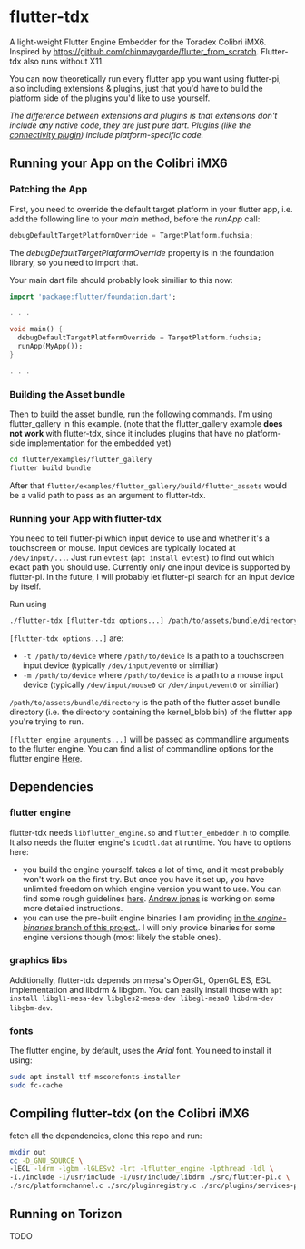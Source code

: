 # flutter-tdx
A light-weight Flutter Engine Embedder for the Toradex Colibri iMX6. Inspired by https://github.com/chinmaygarde/flutter_from_scratch.
Flutter-tdx also runs without X11.

You can now theoretically run every flutter app you want using flutter-pi, also including extensions & plugins, just that you'd have to build the platform side of the plugins you'd like to use yourself.

_The difference between extensions and plugins is that extensions don't include any native code, they are just pure dart. Plugins (like the [connectivity plugin](https://github.com/flutter/plugins/tree/master/packages/connectivity)) include platform-specific code._

## Running your App on the Colibri iMX6
### Patching the App
First, you need to override the default target platform in your flutter app, i.e. add the following line to your _main_ method, before the _runApp_ call:
```dart
debugDefaultTargetPlatformOverride = TargetPlatform.fuchsia;
```
The _debugDefaultTargetPlatformOverride_ property is in the foundation library, so you need to import that.

Your main dart file should probably look similiar to this now:
```dart
import 'package:flutter/foundation.dart';

. . .

void main() {
  debugDefaultTargetPlatformOverride = TargetPlatform.fuchsia;
  runApp(MyApp());
}

. . .
```

### Building the Asset bundle
Then to build the asset bundle, run the following commands. I'm using flutter_gallery in this example. (note that the flutter_gallery example **does not work** with flutter-tdx, since it includes plugins that have no platform-side implementation for the embedded yet)
```bash
cd flutter/examples/flutter_gallery
flutter build bundle
```

After that `flutter/examples/flutter_gallery/build/flutter_assets` would be a valid path to pass as an argument to flutter-tdx.

### Running your App with flutter-tdx
You need to tell flutter-pi which input device to use and whether it's a touchscreen or mouse. Input devices are typically located at `/dev/input/...`. Just run `evtest` (`apt install evtest`) to find out which exact path you should use. Currently only one input device is supported by flutter-pi. In the future, I will probably let flutter-pi search for an input device by itself.

Run using
```bash
./flutter-tdx [flutter-tdx options...] /path/to/assets/bundle/directory [flutter engine arguments...]
```

`[flutter-tdx options...]` are:
- `-t /path/to/device` where `/path/to/device` is a path to a touchscreen input device (typically `/dev/input/event0` or similiar)
- `-m /path/to/device` where `/path/to/device` is a path to a mouse input device (typically `/dev/input/mouse0` or `/dev/input/event0` or similiar)

`/path/to/assets/bundle/directory` is the path of the flutter asset bundle directory (i.e. the directory containing the kernel_blob.bin)
of the flutter app you're trying to run.

`[flutter engine arguments...]` will be passed as commandline arguments to the flutter engine. You can find a list of commandline options for the flutter engine [Here](https://github.com/flutter/engine/blob/master/shell/common/switches.h).

## Dependencies
### flutter engine
flutter-tdx needs `libflutter_engine.so` and `flutter_embedder.h` to compile. It also needs the flutter engine's `icudtl.dat` at runtime.
You have to options here:

- you build the engine yourself. takes a lot of time, and it most probably won't work on the first try. But once you have it set up, you have unlimited freedom on which engine version you want to use. You can find some rough guidelines [here](https://medium.com/flutter/flutter-on-raspberry-pi-mostly-from-scratch-2824c5e7dcb1). [Andrew jones](https://github.com/andyjjones28) is working on some more detailed instructions.
- you can use the pre-built engine binaries I am providing [in the _engine-binaries_ branch of this project.](https://github.com/ardera/flutter-pi/tree/engine-binaries). I will only provide binaries for some engine versions though (most likely the stable ones).

### graphics libs
Additionally, flutter-tdx depends on mesa's OpenGL, OpenGL ES, EGL implementation and libdrm & libgbm.
You can easily install those with `apt install libgl1-mesa-dev libgles2-mesa-dev libegl-mesa0 libdrm-dev libgbm-dev`.

### fonts
The flutter engine, by default, uses the _Arial_ font. You need to install it using:
```bash
sudo apt install ttf-mscorefonts-installer
sudo fc-cache
```

## Compiling flutter-tdx (on the Colibri iMX6
fetch all the dependencies, clone this repo and run:
```bash
mkdir out
cc -D_GNU_SOURCE \
-lEGL -ldrm -lgbm -lGLESv2 -lrt -lflutter_engine -lpthread -ldl \
-I./include -I/usr/include -I/usr/include/libdrm ./src/flutter-pi.c \
./src/platformchannel.c ./src/pluginregistry.c ./src/plugins/services-plugin.c -o out/flutter-pi 
```
## Running on Torizon
TODO

